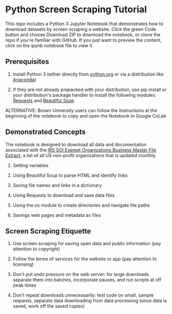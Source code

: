# Python Screen Scraping Tutorial

This repo includes a Python 3 Jupyter Notebook that demonstrates how to download datasets by screen scraping a website. Click the green Code button and choose Download ZIP to download the notebook, or clone the repo if you're familiar with GitHub.
If you just want to preview the content, click on the ipynb notebook file to view it.

## Prerequisites

1. Install Python 3 (either directly from [python.org](https://www.python.org/) or via a distribution like [Anaconda](https://www.anaconda.com/products/distribution))

2. If they are not already prepacked with your distribution, use pip install or your distribution's package handler to install the 
   following modules: [Requests](https://docs.python-requests.org/en/latest/index.html) and [Beautiful Soup](https://beautiful-soup-4.readthedocs.io/en/latest/)

ALTERNATIVE: Brown University users can follow the instructions at the beginning of the notebook to copy and open the Notebook in Google CoLab

## Demonstrated Concepts

The notebook is designed to download all data and documentation associated with the [IRS SOI Exempt Organizations Business Master File Extract](https://www.irs.gov/charities-non-profits/exempt-organizations-business-master-file-extract-eo-bmf), a list of all US non-profit organizations that is updated monthly.

1. Setting variables

2. Using Beautiful Soup to parse HTML and identify links

3. Saving file names and links in a dictionary

4. Using Requests to download and save data files

5. Using the os module to create directories and navigate file paths

6. Savings web pages and metadata as files

## Screen Scraping Etiquette

1. Use screen scraping for saving open data and public information (pay attention to copyright)

2. Follow the terms of services for the website or app (pay attention to licensing)

3. Don't put undo pressure on the web server: for large downloads separate them into batches, incorporate pauses, and run scripts at off peak times

4. Don't repeat downloads unnecessarily: test code on small, sample requests, separate data downloading from data processing (once data is saved, work off the saved copies)
